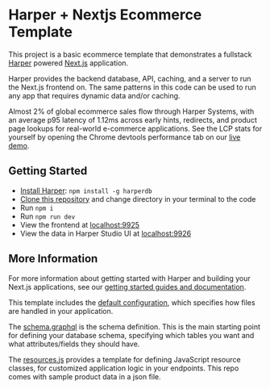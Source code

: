 # Harper + Nextjs Ecommerce Template

This project is a basic ecommerce template that demonstrates a fullstack [Harper](https://www.harpersystems.dev/) powered [Next.js](https://nextjs.org/) application.

Harper provides the backend database, API, caching, and a server to run the Next.js frontend on. The same patterns in this code can be used to run any app that requires dynamic data and/or caching.

Almost 2% of global ecommerce sales flow through Harper Systems, with an average p95 latency of 1.12ms across early hints, redirects, and product page lookups for real-world e-commerce applications. See the LCP stats for yourself by opening the Chrome devtools performance tab on our [live demo](https://test-kgdemo.harperdbcloud.com:9926/).

## Getting Started
- [Install Harper](https://docs.harperdb.io/docs/install-harperdb): `npm install -g harperdb`
- [Clone this repository](https://docs.github.com/en/repositories/creating-and-managing-repositories/cloning-a-repository) and change directory in your terminal to the code
- Run `npm i`
- Run `npm run dev`
- View the frontend at [localhost:9925](http://localhost:9925/)
- View the data in Harper Studio UI at [localhost:9926](http://localhost:9926/)

## More Information
For more information about getting started with Harper and building your Next.js applications, see our [getting started guides and documentation](https://www.harperdb.io/development/technologies/next-js).

This template includes the [default configuration](./config.yaml), which specifies how files are handled in your application.

The [schema.graphql](./schema.graphql) is the schema definition. This is the main starting point for defining your database schema, specifying which tables you want and what attributes/fields they should have.

The [resources.js](./resources.js) provides a template for defining JavaScript resource classes, for customized application logic in your endpoints. This repo comes with sample product data in a json file.
